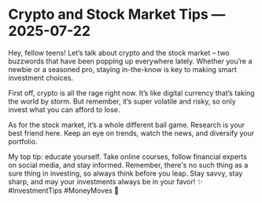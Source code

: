 # Crypto and Stock Market Tips — 2025-07-22

Hey, fellow teens! Let’s talk about crypto and the stock market – two buzzwords that have been popping up everywhere lately. Whether you’re a newbie or a seasoned pro, staying in-the-know is key to making smart investment choices.

First off, crypto is all the rage right now. It’s like digital currency that’s taking the world by storm. But remember, it’s super volatile and risky, so only invest what you can afford to lose.

As for the stock market, it’s a whole different ball game. Research is your best friend here. Keep an eye on trends, watch the news, and diversify your portfolio.

My top tip: educate yourself. Take online courses, follow financial experts on social media, and stay informed. Remember, there's no such thing as a sure thing in investing, so always think before you leap. Stay savvy, stay sharp, and may your investments always be in your favor! ✨ #InvestmentTips #MoneyMoves 💸